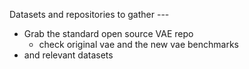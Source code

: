 Datasets and repositories to gather ---

* Grab the standard open source VAE repo
  * check original vae and the new vae benchmarks
* and relevant datasets
